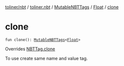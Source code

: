 [toliner/nbt](../../../index.md) / [toliner.nbt](../../index.md) / [MutableNBTTags](../index.md) / [Float](index.md) / [clone](./clone.md)

# clone

`fun clone(): `[`MutableNBTTags`](../index.md)`<`[`Float`](https://kotlinlang.org/api/latest/jvm/stdlib/kotlin/-float/index.html)`>`

Overrides [NBTTag.clone](../../-n-b-t-tag/clone.md)

To use create same name and value tag.

